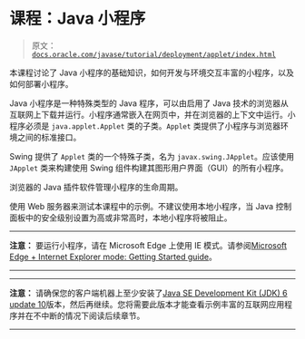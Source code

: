 # 课程：Java 小程序

> 原文：[`docs.oracle.com/javase/tutorial/deployment/applet/index.html`](https://docs.oracle.com/javase/tutorial/deployment/applet/index.html)

本课程讨论了 Java 小程序的基础知识，如何开发与环境交互丰富的小程序，以及如何部署小程序。

Java 小程序是一种特殊类型的 Java 程序，可以由启用了 Java 技术的浏览器从互联网上下载并运行。小程序通常嵌入在网页中，并在浏览器的上下文中运行。小程序必须是 `java.applet.Applet` 类的子类。`Applet` 类提供了小程序与浏览器环境之间的标准接口。

Swing 提供了 `Applet` 类的一个特殊子类，名为 `javax.swing.JApplet`。应该使用 `JApplet` 类来构建使用 Swing 组件构建其图形用户界面（GUI）的所有小程序。

浏览器的 Java 插件软件管理小程序的生命周期。

使用 Web 服务器来测试本课程中的示例。不建议使用本地小程序，当 Java 控制面板中的安全级别设置为高或非常高时，本地小程序将被阻止。

* * *

**注意：** 要运行小程序，请在 Microsoft Edge 上使用 IE 模式。请参阅[Microsoft Edge + Internet Explorer mode: Getting Started guide](https://query.prod.cms.rt.microsoft.com/cms/api/am/binary/RWEHMs)。

* * *

* * *

**注意：** 请确保您的客户端机器上至少安装了[Java SE Development Kit (JDK) 6 update 10](http://www.oracle.com/technetwork/java/javase/downloads/index.html)版本，然后再继续。您将需要此版本才能查看示例丰富的互联网应用程序并在不中断的情况下阅读后续章节。

* * *
